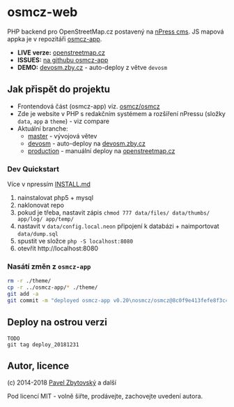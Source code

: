 # osmcz-web

PHP backend pro OpenStreetMap.cz postavený na [nPress cms](https://github.com/zbycz/npress). 
JS mapová appka je v repozitáři [osmcz-app](https://github.com/osmcz/osmcz-app). 

* **LIVE verze:** [openstreetmap.cz](https://openstreetmap.cz/) 
* **ISSUES:** [na githubu osmcz-app](https://github.com/osmcz/osmcz/issues?q=is%3Aopen+is%3Aissue+label%3Aosmcz-web)
* **DEMO:** [devosm.zby.cz](https://devosm.zby.cz/) - auto-deploy z větve `devosm`


## Jak přispět do projektu
* Frontendová část (osmcz-app) viz. [osmcz/osmcz](https://github.com/osmcz/osmcz)
* Zde je website v PHP s redakčním systémem a rozšíření nPressu (složky `data`, `app` a `theme`) - viz compare 
* Aktuální branche:
  * [master](https://github.com/osmcz/osmcz-web) - vývojová větev
  * [devosm](https://github.com/osmcz/osmcz-web/tree/devosm) - auto-deploy na [devosm.zby.cz](https://devosm.zby.cz)
  * [production](https://github.com/osmcz/osmcz-web/tree/production) - manuální deploy na [openstreetmap.cz](https://openstreetmap.cz)  

### Dev Quickstart
Více v npressím [INSTALL.md](INSTALL.md)

1. nainstalovat php5 + mysql
2. naklonovat repo 
3. pokud je třeba, nastavit zápis `chmod 777 data/files/ data/thumbs/ app/log/ app/temp/`   
4. nastavit v `data/config.local.neon` připojení k databázi + naimportovat `data/dump.sql` 
5. spustit ve složce `php -S localhost:8080`
6. otevřít http://localhost:8080 


### Nasátí změn z `osmcz-app`
```bash
rm -r ./theme/
cp -r ../osmcz-app/* ./theme/
git add -a
git commit -m "deployed osmcz-app v0.20\nosmcz/osmcz@8c0f9e413fefe8f3c4361e96a7eb656cd8023b93"
```


## Deploy na ostrou verzi
```
TODO
git tag deploy_20181231
```

## Autor, licence
(c) 2014-2018 [Pavel Zbytovský](https://zby.cz) a další

Pod licencí MIT - volně šiřte, prodávejte, zachovejte uvedení autora.
